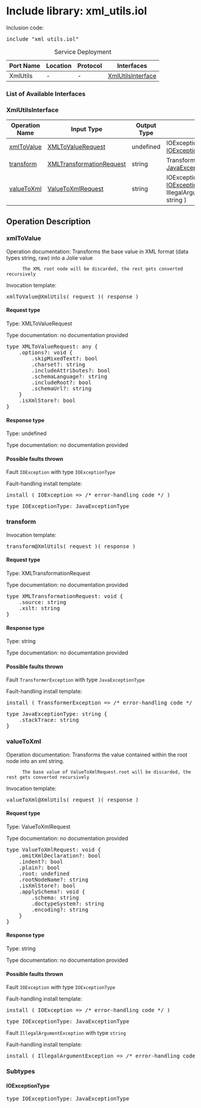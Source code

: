 # Include library: xml_utils.iol

Inclusion code: <pre>include "xml_utils.iol"</pre>

<table>
  <caption>Service Deployment</caption>
  <thead>
    <tr>
      <th>Port Name</th>
      <th>Location</th>
      <th>Protocol</th>
      <th>Interfaces</th>
    </tr>
  </thead>
  <tbody>
    <tr>
      <td>XmlUtils</td>
      <td>-</td>
      <td>-</td>
      <td><a href="#XmlUtilsInterface">XmlUtilsInterface</a></td>
    </tr>
  </tbody>
</table>

<h3>List of Available Interfaces</h3>

<h3 id="XmlUtilsInterface">XmlUtilsInterface</h3>

<table>
  <thead>
    <tr>
      <th>Operation Name</th>
      <th>Input Type</th>
      <th>Output Type</th>
      <th>Faults</th>
    </tr>
  </thead>
  <tbody>
    <tr>
      <td><a href="#xmlToValue">xmlToValue</a></td>
      <td><a href="#XMLToValueRequest">XMLToValueRequest</a></td>
      <td>undefined</td>
      <td>
        IOException( <a href="#IOExceptionType">IOExceptionType</a> )
      </td>
    </tr>
    <tr>
      <td><a href="#transform">transform</a></td>
      <td><a href="#XMLTransformationRequest">XMLTransformationRequest</a></td>
      <td>string</td>
      <td>
        TransformerException( <a href="#JavaExceptionType">JavaExceptionType</a> )
      </td>
    </tr>
    <tr>
      <td><a href="#valueToXml">valueToXml</a></td>
      <td><a href="#ValueToXmlRequest">ValueToXmlRequest</a></td>
      <td>string</td>
      <td>
        IOException( <a href="#IOExceptionType">IOExceptionType</a> ) <br> 
        IllegalArgumentException( string )
      </td>
    </tr>
  </tbody>
</table>

<h2>Operation Description</h2>



<h3 id="xmlToValue">xmlToValue</h3>

Operation documentation: 
		  Transforms the base value in XML format (data types string, raw) into a Jolie value
		 
		  The XML root node will be discarded, the rest gets converted recursively
		 


Invocation template: 
<pre>xmlToValue@XmlUtils( request )( response )</pre>

<h4 id="XMLToValueRequest">Request type</h4>

Type: XMLToValueRequest

Type documentation: no documentation provided 
<pre>type XMLToValueRequest: any {
	.options?: void {
		.skipMixedText?: bool
		.charset?: string
		.includeAttributes?: bool
		.schemaLanguage?: string
		.includeRoot?: bool
		.schemaUrl?: string
	}
	.isXmlStore?: bool
}</pre>


<h4>Response type</h4>

Type: undefined

Type documentation: no documentation provided 




<h4>Possible faults thrown</h4>



Fault <code>IOException</code> with type <code>IOExceptionType</code>

Fault-handling install template: 
<pre>install ( IOException => /* error-handling code */ )</pre>
<pre>type IOExceptionType: JavaExceptionType</pre>



<h3 id="transform">transform</h3>


Invocation template: 
<pre>transform@XmlUtils( request )( response )</pre>

<h4 id="XMLTransformationRequest">Request type</h4>

Type: XMLTransformationRequest

Type documentation: no documentation provided 
<pre>type XMLTransformationRequest: void {
	.source: string
	.xslt: string
}</pre>


<h4>Response type</h4>

Type: string

Type documentation: no documentation provided 




<h4>Possible faults thrown</h4>



Fault <code>TransformerException</code> with type <code>JavaExceptionType</code>

Fault-handling install template: 
<pre>install ( TransformerException => /* error-handling code */ )</pre>
<pre>type JavaExceptionType: string {
	.stackTrace: string
}</pre>



<h3 id="valueToXml">valueToXml</h3>

Operation documentation: 
		  Transforms the value contained within the root node into an xml string.
		 
		  The base value of ValueToXmlRequest.root will be discarded, the rest gets converted recursively
		 


Invocation template: 
<pre>valueToXml@XmlUtils( request )( response )</pre>

<h4 id="ValueToXmlRequest">Request type</h4>

Type: ValueToXmlRequest

Type documentation: no documentation provided 
<pre>type ValueToXmlRequest: void {
	.omitXmlDeclaration?: bool
	.indent?: bool
	.plain?: bool
	.root: undefined
	.rootNodeName?: string
	.isXmlStore?: bool
	.applySchema?: void {
		.schema: string
		.doctypeSystem?: string
		.encoding?: string
	}
}</pre>


<h4>Response type</h4>

Type: string

Type documentation: no documentation provided 




<h4>Possible faults thrown</h4>



Fault <code>IOException</code> with type <code>IOExceptionType</code>

Fault-handling install template: 
<pre>install ( IOException => /* error-handling code */ )</pre>
<pre>type IOExceptionType: JavaExceptionType</pre>



Fault <code>IllegalArgumentException</code> with type <code>string</code>

Fault-handling install template: 
<pre>install ( IllegalArgumentException => /* error-handling code */ )</pre>




<h3>Subtypes</h3>


<h4 id="IOExceptionType">IOExceptionType</h4>

<pre>type IOExceptionType: JavaExceptionType</pre>



